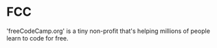# FCC
'freeCodeCamp.org' is a tiny non-profit that's helping millions of people learn to code for free.
